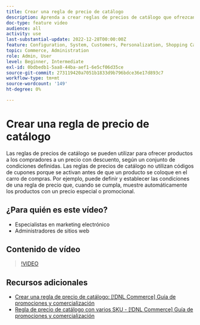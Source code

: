 ```yaml
---
title: Crear una regla de precio de catálogo
description: Aprenda a crear reglas de precios de catálogo que ofrezcan productos a los compradores a un precio con descuento en función de un conjunto de condiciones definidas.
doc-type: feature video
audience: all
activity: use
last-substantial-update: 2022-12-28T00:00:00Z
feature: Configuration, System, Customers, Personalization, Shopping Cart, Price Rules
topic: Commerce, Administration
role: Admin, User
level: Beginner, Intermediate
exl-id: 0bdbedb1-5aa8-44ba-aef1-6e5cf06d35ce
source-git-commit: 273119420a7051b1833d9b796bdce36e17d893c7
workflow-type: tm+mt
source-wordcount: '149'
ht-degree: 0%

---
```


# Crear una regla de precio de catálogo

Las reglas de precios de catálogo se pueden utilizar para ofrecer productos a los compradores a un precio con descuento, según un conjunto de condiciones definidas. Las reglas de precios de catálogo no utilizan códigos de cupones porque se activan antes de que un producto se coloque en el carro de compras. Por ejemplo, puede definir y establecer las condiciones de una regla de precio que, cuando se cumpla, muestre automáticamente los productos con un precio especial o promocional.

## ¿Para quién es este vídeo?

- Especialistas en marketing electrónico
- Administradores de sitios web

## Contenido de vídeo

>[!VIDEO](https://video.tv.adobe.com/v/343834?quality=12&learn=on)

## Recursos adicionales

- [Crear una regla de precio de catálogo: [!DNL Commerce] Guía de promociones y comercialización](https://experienceleague.adobe.com/docs/commerce-admin/marketing/promotions/catalog-rules/price-rules-catalog-create.html)
- [Regla de precio de catálogo con varios SKU - [!DNL Commerce] Guía de promociones y comercialización](https://experienceleague.adobe.com/docs/commerce-admin/marketing/promotions/catalog-rules/price-rule-multiple-sku.html)
